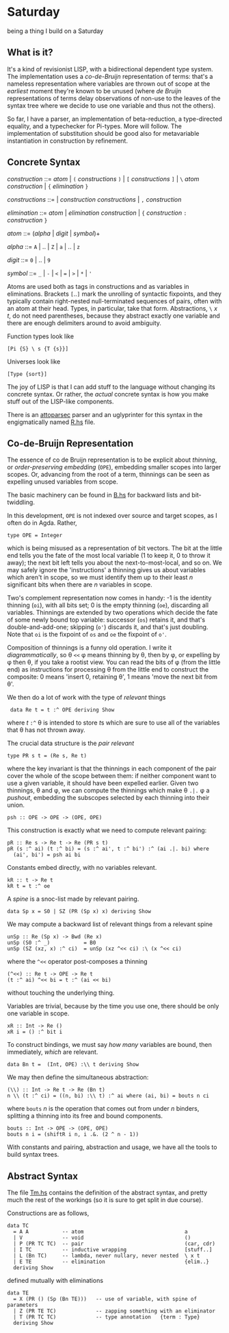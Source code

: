 # Saturday
being a thing I build on a Saturday


## What is it?

It's a kind of revisionist LISP, with a bidirectional dependent type
system. The implementation uses a *co-de-Bruijn* representation of
terms: that's a nameless representation where variables are thrown out
of scope at the *earliest* moment they're known to be unused (where
*de Bruijn* representations of terms delay observations of non-use to
the leaves of the syntax tree where we decide to use one variable and
thus not the others).

So far, I have a parser, an implementation of beta-reduction, a
type-directed equality, and a typechecker for Pi-types. More will
follow. The implementation of substitution should be good also for
metavariable instantiation in construction by refinement.


## Concrete Syntax

*construction* ::= *atom* | `(` *constructions* `)` |
 `[` *constructions* `]` | `\` *atom* *construction* | `{` *elimination* `}`

*constructions* ::= | *construction* *constructions* | `,`
*construction*

*elimination* ::= *atom* | *elimination* *construction* | `{`
 *construction* `:` *construction* `}`

*atom* ::= (*alpha* | *digit* | *symbol*)+

*alpha* ::= `A` | .. | `Z` | `a` | .. | `z`

*digit* ::= `0` | .. | `9`

*symbol* ::= `_` | `-` | `<` | `=` | `>` | `*` | `'`

Atoms are used both as tags in constructions and as variables in
eliminations. Brackets `[`..`]` mark the unrolling of syntactic
fixpoints, and they typically contain right-nested null-terminated
sequences of pairs, often with an atom at their head. Types, in
particular, take that form. Abstractions, `\` *x* *t*, do not need
parentheses, because they abstract exactly one variable and there
are enough delimiters around to avoid ambiguity.

Function types look like

    [Pi {S} \ s {T {s}}]

Universes look like

    [Type {sort}]

The joy of LISP is that I can add stuff to the language without
changing its concrete syntax. Or rather, the *actual* concrete
syntax is how you make stuff out of the LISP-like components.

There is an
[attoparsec](https://hackage.haskell.org/package/attoparsec-0.13.2.2/docs/Data-Attoparsec-Text.html)
parser and an uglyprinter for this syntax in the engigmatically named [R.hs](src/R.hs)
file.


## Co-de-Bruijn Representation

The essence of co de Bruijn representation is to be explicit about
*thinning*, or *order-preserving embedding* (`OPE`), embedding smaller
scopes into larger scopes. Or, advancing from the root of a term,
thinnings can be seen as expelling unused variables from scope.

The basic machinery can be found in [B.hs](src/B.hs) for backward
lists and bit-twiddling.

In this development, `OPE` is not indexed over source and target
scopes, as I often do in Agda. Rather,

    type OPE = Integer

which is being misused as a representation of bit vectors. The bit at
the little end tells you the fate of the most local variable (1 to
keep it, 0 to throw it away); the next bit left tells you about the
next-to-most-local, and so on. We may safely ignore the 'instructions'
a thinning gives us about variables which aren't in scope, so we must
identify them up to their least *n* significant bits when there are
*n* variables in scope.

Two's complement representation now comes in handy: -1 is the identity
thinning (`oi`), with all bits set; 0 is the empty thinning (`oe`),
discarding all variables. Thinnings are extended by two operations
which decide the fate of some newly bound top variable: successor
(`os`) retains it, and that's double-and-add-one; skipping (`o'`)
discards it, and that's just doubling. Note that `oi` is the fixpoint
of `os` and `oe` the fixpoint of `o'`.

Composition of thinnings is a funny old operation. I write it
*diagrammatically*, so &theta; `<<` &phi; means thinning by
&theta;, then by &phi;, or expelling by &phi; then &theta;, if you
take a rootist view. You can read the bits of &phi; (from the little
end) as instructions for processing &theta; from the little end
to construct the composite: 0 means 'insert 0, retaining &theta;', 1
means 'move the next bit from &theta;'.

We then do a lot of work with the type of *relevant* things

     data Re t = t :^ OPE deriving Show

where *t* `:^` &theta; is intended to store *t*s which are sure to
use all of the variables that &theta; has not thrown away.

The crucial data structure is the *pair relevant*

    type PR s t = (Re s, Re t)

where the key invariant is that the thinnings in each component of the
pair cover the whole of the scope between them: if neither component
want to use a given variable, it should have been expelled earlier.
Given two thinnings, &theta; and &phi;, we can compute the thinnings which
make &theta; `.|.` &phi; a *pushout*, embedding the subscopes selected
by each thinning into their union.

    psh :: OPE -> OPE -> (OPE, OPE)

This construction is exactly what we need to compute relevant pairing:

    pR :: Re s -> Re t -> Re (PR s t)
    pR (s :^ ai) (t :^ bi) = (s :^ ai', t :^ bi') :^ (ai .|. bi) where
      (ai', bi') = psh ai bi

Constants embed directly, with no variables relevant.
    
    kR :: t -> Re t
    kR t = t :^ oe

A *spine* is a snoc-list made by relevant pairing.

    data Sp x = S0 | SZ (PR (Sp x) x) deriving Show

We may compute a backward list of relevant things from a relevant
spine

    unSp :: Re (Sp x) -> Bwd (Re x)
    unSp (S0 :^ _)           = B0
    unSp (SZ (xz, x) :^ ci)  = unSp (xz ^<< ci) :\ (x ^<< ci)

where the `^<<` operator post-composes a thinning

    (^<<) :: Re t -> OPE -> Re t
    (t :^ ai) ^<< bi = t :^ (ai << bi)

without touching the underlying thing.

Variables are trivial, because by the time you use one, there should
be only one variable in scope.

    xR :: Int -> Re ()
    xR i = () :^ bit i

To construct bindings, we must say *how many* variables are bound,
then immediately, *which* are relevant.

    data Bn t =  (Int, OPE) :\\ t deriving Show

We may then define the simultaneous abstraction:

    (\\) :: Int -> Re t -> Re (Bn t)
    n \\ (t :^ ci) = ((n, bi) :\\ t) :^ ai where (ai, bi) = bouts n ci

where `bouts` *n* is the operation that comes out from under *n*
binders, splitting a thinning into its free and bound components.

    bouts :: Int -> OPE -> (OPE, OPE)
    bouts n i = (shiftR i n, i .&. (2 ^ n - 1))

With constants and pairing, abstraction and usage, we have all the
tools to build syntax trees.


## Abstract Syntax

The file [Tm.hs](src/Tm.hs) contains the definition of the abstract
syntax, and pretty much the rest of the workings (so it is sure to
get split in due course).

Constructions are as follows,

    data TC
      = A A           -- atom                                 a
      | V             -- void                                 ()
      | P (PR TC TC)  -- pair                                 (car, cdr)
      | I TC          -- inductive wrapping                   [stuff..]
      | L (Bn TC)     -- lambda, never nullary, never nested  \ x t
      | E TE          -- elimination                          {elim..}
      deriving Show

defined mutually with eliminations

    data TE
      = X (PR () (Sp (Bn TE)))   -- use of variable, with spine of parameters
      | Z (PR TE TC)             -- zapping something with an eliminator
      | T (PR TC TC)             -- type annotation   {term : Type}
      deriving Show

